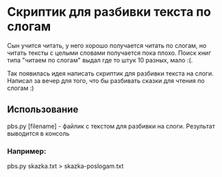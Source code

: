 # Скриптик для разбивки текста по слогам

Сын учится читать, у него хорошо получается читать по слогам,
но читать тексты с целыми словами получается пока плохо.
Поиск книг типа "читаем по слогам" выдал где то штук 10 разных, мало :(.

Так появилась идея написать скриптик для разбивки текста на слоги.
Написал за вечер для того, что бы разбивать сказки для чтения по слогам :)

## Использование

pbs.py [filename] - файлик с текстом для разбивки на слоги. Результат выводится в консоль

### Например:
pbs.py skazka.txt > skazka-poslogam.txt
